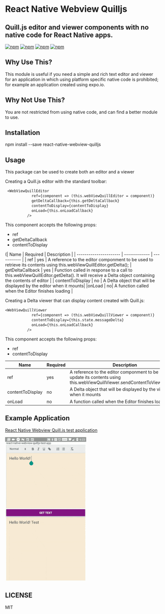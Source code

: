 # React Native Webview Quilljs
## Quill.js editor and viewer components with no native code for React Native apps.

[![npm](https://img.shields.io/npm/v/react-native-webview-quilljs.svg)](https://www.npmjs.com/package/react-native-webview-quilljs)
[![npm](https://img.shields.io/npm/dm/react-native-webview-quilljs.svg)](https://www.npmjs.com/package/react-native-webview-quilljs)
[![npm](https://img.shields.io/npm/dt/react-native-webview-quilljs.svg)](https://www.npmjs.com/package/react-native-webview-quilljs)
[![npm](https://img.shields.io/npm/l/react-native-webview-quilljs.svg)](https://github.com/react-native-component/react-native-webview-quilljs/blob/master/LICENSE)

## Why Use This?
This module is useful if you need a simple and rich text editor and viewer for an application in which using platform specific native code is prohibited; for example an application created using expo.io.

## Why Not Use This?
You are not restricted from using native code, and can find a better module to use.

## Installation
npm install --save react-native-webview-quilljs

## Usage
This package can be used to create both an editor and a viewer

Creating a Quill.js editor with the standard toolbar:
~~~~
 <WebViewQuillEditor
            ref={component => (this.webViewQuillEditor = component)}
            getDeltaCallback={this.getDeltaCallback}
            contentToDisplay={contentToDisplay}
            onLoad={this.onLoadCallback}
          />
~~~~

This component accepts the following props:
* ref
* getDeltaCallback
* contentToDisplay

(| Name                   | Required      | Description |
| ---------------------- | ------------- | ----------- |
| ref            |    yes        | A reference to the editor componment to be used to retrieve its contents using     this.webViewQuillEditor.getDelta();
| getDeltaCallback  |    yes        | Function called in response to a call to this.webViewQuillEditor.getDelta().  It will receive a Delta object containing the contents of editor |
| contentToDisplay     |    no        | A Delta object that will be displayed by the editor when it mounts|
|onLoad | no| A function called when the Editor finishes loading |


Creating a Delta viewer that can display content created with Quill.js:
~~~
<WebViewQuillViewer
            ref={component => (this.webViewQuillViewer = component)}
            contentToDisplay={this.state.messageDelta}
            onLoad={this.onLoadCallback}
          />
~~~

This component accepts the following props:
* ref
* contentToDisplay

| Name                   | Required      | Description |
| ---------------------- | ------------- | ----------- |
| ref            |    yes        | A reference to the editor componment to be used to update its contents using     this.webViewQuillViewer.sendContentToViewer(delta);
| contentToDisplay     |    no        | A Delta object that will be displayed by the viewer when it mounts|
|onLoad | no| A function called when the Editor finishes loading |



## Example Application
[React Native Webview Quill.js test application](https://github.com/reggie3/react-native-webview-quilljs-test-app)

![Alt Text](react-native-webview-quilljs.gif)

## LICENSE

MIT
